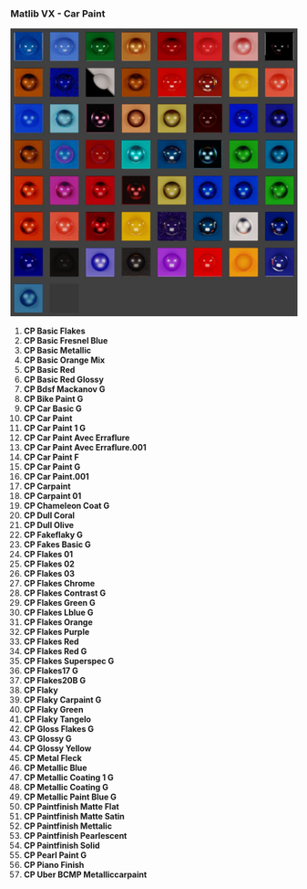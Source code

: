 ### Matlib VX - Car Paint

![Matlib VX Car Paint](https://github.com/don1138/blender-materials/blob/main/Matlab-VX/JPG/Matlib-VX-Car-Paint.jpg)

1. **CP Basic Flakes**
1. **CP Basic Fresnel Blue**
1. **CP Basic Metallic**
1. **CP Basic Orange Mix**
1. **CP Basic Red**
1. **CP Basic Red Glossy**
1. **CP Bdsf Mackanov G**
1. **CP Bike Paint G**
1. **CP Car Basic G**
1. **CP Car Paint**
1. **CP Car Paint 1 G**
1. **CP Car Paint Avec Erraflure**
1. **CP Car Paint Avec Erraflure.001**
1. **CP Car Paint F**
1. **CP Car Paint G**
1. **CP Car Paint.001**
1. **CP Carpaint**
1. **CP Carpaint 01**
1. **CP Chameleon Coat G**
1. **CP Dull Coral**
1. **CP Dull Olive**
1. **CP Fakeflaky G**
1. **CP Fakes Basic G**
1. **CP Flakes 01**
1. **CP Flakes 02**
1. **CP Flakes 03**
1. **CP Flakes Chrome**
1. **CP Flakes Contrast G**
1. **CP Flakes Green G**
1. **CP Flakes Lblue G**
1. **CP Flakes Orange**
1. **CP Flakes Purple**
1. **CP Flakes Red**
1. **CP Flakes Red G**
1. **CP Flakes Superspec G**
1. **CP Flakes17 G**
1. **CP Flakes20B G**
1. **CP Flaky**
1. **CP Flaky Carpaint G**
1. **CP Flaky Green**
1. **CP Flaky Tangelo**
1. **CP Gloss Flakes G**
1. **CP Glossy G**
1. **CP Glossy Yellow**
1. **CP Metal Fleck**
1. **CP Metallic Blue**
1. **CP Metallic Coating 1 G**
1. **CP Metallic Coating G**
1. **CP Metallic Paint Blue G**
1. **CP Paintfinish Matte Flat**
1. **CP Paintfinish Matte Satin**
1. **CP Paintfinish Mettalic**
1. **CP Paintfinish Pearlescent**
1. **CP Paintfinish Solid**
1. **CP Pearl Paint G**
1. **CP Piano Finish**
1. **CP Uber BCMP Metalliccarpaint**

